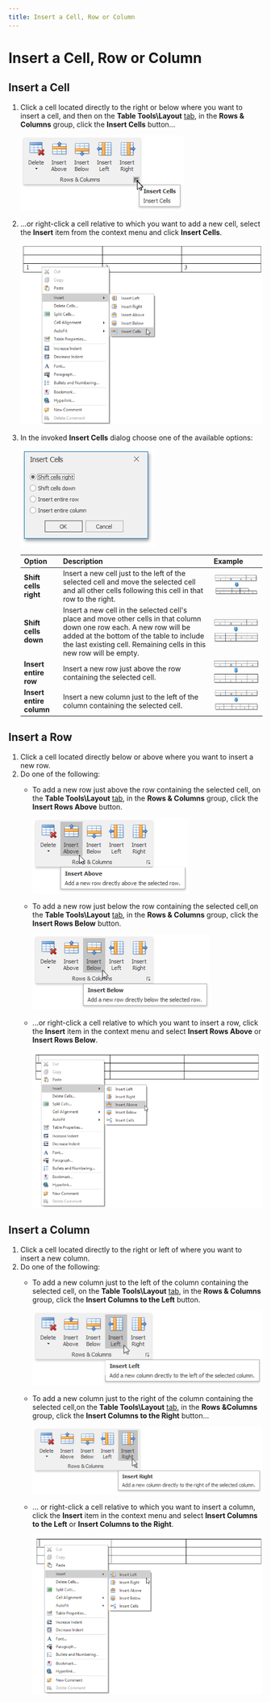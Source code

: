 ```yaml
---
title: Insert a Cell, Row or Column
---
```

# Insert a Cell, Row or Column
## Insert a Cell
1. Click a cell located directly to the right or below where you want to insert a cell, and then on the **Table Tools\Layout** [ tab](../../../../interface-elements-for-desktop/articles/rich-text-editor/text-editor-ui/ribbon-interface.md), in the **Rows &amp; Columns** group, click the **Insert Cells** button...
	
	![RTETablesInsertCellsButton](../../../images/Img121416.png)
2. ...or right-click a cell relative to which you want to add a new cell, select the **Insert** item from the context menu and click **Insert Cells**.
	
	![RTETablesInsertCellsContextMenu](../../../images/Img121417.png)
3. In the invoked **Insert Cells** dialog choose one of the available options:
	
	![RTETablesInsertCells_Right](../../../images/Img121419.png)
	
	| Option | Description | Example |
	|---|---|---|
	| **Shift cells right** | Insert a new cell just to the left of the selected cell and move the selected cell and all other cells following this cell in that row to the right. | ![RichEdit_ShiftCellsRight_Example](../../../images/Img12958.png) |
	| **Shift cells down** | Insert a new cell in the selected cell's place and move other cells in that column down one row each. A new row will be added at the bottom of the table to include the last existing cell. Remaining cells in this new row will be empty. | ![RichEdit_ShiftCellsDown_Example](../../../images/Img12961.png) |
	| **Insert entire row** | Insert a new row just above the row containing the selected cell. | ![RichEdit_InsertEntireRow_Example](../../../images/Img12962.png) |
	| **Insert entire column** | Insert a new column just to the left of the column containing the selected cell. | ![RichEdit_InsertEntireColumn_Example](../../../images/Img12965.png) |

## Insert a Row
1. Click a cell located directly below or above where you want to insert a new row.
2. Do one of the following:
	* To add a new row just above the row containing the selected cell, on the **Table Tools\Layout** [ tab](../../../../interface-elements-for-desktop/articles/rich-text-editor/text-editor-ui/ribbon-interface.md), in the **Rows &amp; Columns** group, click the **Insert Rows Above** button.
		
		![RTETablesInsertRowsAbove](../../../images/Img121423.png)
	* To add a new row just below the row containing the selected cell,on the **Table Tools\Layout** [ tab](../../../../interface-elements-for-desktop/articles/rich-text-editor/text-editor-ui/ribbon-interface.md), in the **Rows &amp; Columns** group, click the **Insert Rows Below** button.
		
		![RTETablesInsertRowsBelow](../../../images/Img121424.png)
	* ...or right-click a cell relative to which you want to insert a row, click the **Insert** item in the context menu and select **Insert Rows Above** or **Insert Rows Below**.
		
		![RTETablesInsertRowsContextMenu](../../../images/Img121425.png)

## Insert a Column
1. Click a cell located directly to the right or left of where you want to insert a new column.
2. Do one of the following:
	* To add a new column just to the left of the column containing the selected cell, on the **Table Tools\Layout** [ tab](../../../../interface-elements-for-desktop/articles/rich-text-editor/text-editor-ui/ribbon-interface.md), in the **Rows &amp; Columns** group, click the **Insert Columns to the Left** button.
		
		![RTETablesInsertColumnsLeft](../../../images/Img121427.png)
	* To add a new column just to the right of the column containing the selected cell,on the **Table Tools\Layout** [ tab](../../../../interface-elements-for-desktop/articles/rich-text-editor/text-editor-ui/ribbon-interface.md), in the **Rows &amp;Columns** group, click the **Insert Columns to the Right** button...
		
		![RTETablesInsertColumnsRight](../../../images/Img121426.png)
	* ... or right-click a cell relative to which you want to insert a column, click the **Insert** item in the context menu and select **Insert Columns to the Left** or **Insert Columns to the Right**.
		
		![RTETablesInsertColumnsContextMenu](../../../images/Img121428.png)